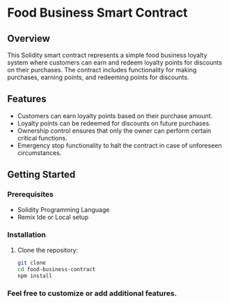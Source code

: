 
# Food Business Smart Contract

## Overview

This Solidity smart contract represents a simple food business loyalty system where customers can earn and redeem loyalty points for discounts on their purchases. The contract includes functionality for making purchases, earning points, and redeeming points for discounts.

## Features

- Customers can earn loyalty points based on their purchase amount.
- Loyalty points can be redeemed for discounts on future purchases.
- Ownership control ensures that only the owner can perform certain critical functions.
- Emergency stop functionality to halt the contract in case of unforeseen circumstances.

## Getting Started

### Prerequisites

- Solidity Programming Language
- Remix Ide or Local setup 

### Installation

1. Clone the repository:

   ```bash
   git clone 
   cd food-business-contract
   npm install

### Feel free to customize or add additional features.
